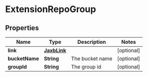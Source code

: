 # ExtensionRepoGroup

## Properties
Name | Type | Description | Notes
------------ | ------------- | ------------- | -------------
**link** | [**JaxbLink**](JaxbLink.md) |  |  [optional]
**bucketName** | **String** | The bucket name |  [optional]
**groupId** | **String** | The group id |  [optional]
